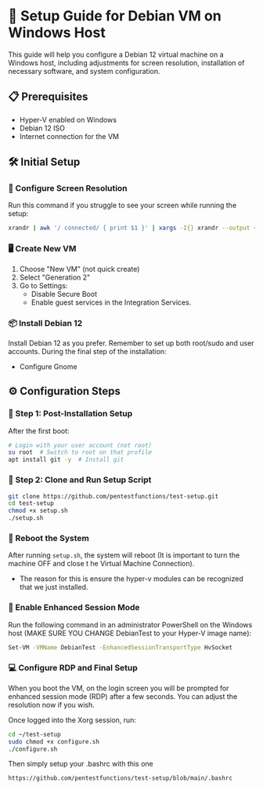 # 🚀 Setup Guide for Debian VM on Windows Host

This guide will help you configure a Debian 12 virtual machine on a Windows host, including adjustments for screen resolution, installation of necessary software, and system configuration.

## 📋 Prerequisites
- Hyper-V enabled on Windows
- Debian 12 ISO
- Internet connection for the VM

## 🛠 Initial Setup

### 🔧 Configure Screen Resolution
Run this command if you struggle to see your screen while running the setup:

```bash
xrandr | awk '/ connected/ { print $1 }' | xargs -I{} xrandr --output {} --mode 1920x1080
```

### 🖥 Create New VM
1. Choose "New VM" (not quick create)
2. Select "Generation 2"
3. Go to Settings:
   - Disable Secure Boot
   - Enable guest services in the Integration Services.

### 📦 Install Debian 12
Install Debian 12 as you prefer. Remember to set up both root/sudo and user accounts. During the final step of the installation:
- Configure Gnome

## ⚙️ Configuration Steps

### 🌟 Step 1: Post-Installation Setup
After the first boot:
```bash
# Login with your user account (not root)
su root  # Switch to root on that profile
apt install git -y  # Install git
```

### 📡 Step 2: Clone and Run Setup Script
```bash
git clone https://github.com/pentestfunctions/test-setup.git
cd test-setup
chmod +x setup.sh
./setup.sh
```

### 🔄 Reboot the System
After running `setup.sh`, the system will reboot (It is important to turn the machine OFF and close t he Virtual Machine Connection).
- The reason for this is ensure the hyper-v modules can be recognized that we just installed.

### 🔌 Enable Enhanced Session Mode
Run the following command in an administrator PowerShell on the Windows host (MAKE SURE YOU CHANGE DebianTest to your Hyper-V image name):
```bash
Set-VM -VMName DebianTest -EnhancedSessionTransportType HvSocket
```

### 💻 Configure RDP and Final Setup
When you boot the VM, on the login screen you will be prompted for enhanced session mode (RDP) after a few seconds. You can adjust the resolution now if you wish.

Once logged into the Xorg session, run:
```bash
cd ~/test-setup
sudo chmod +x configure.sh
./configure.sh
```

Then simply setup your .bashrc with this one
```
https://github.com/pentestfunctions/test-setup/blob/main/.bashrc
```
